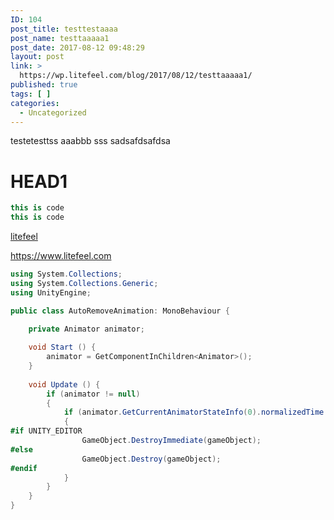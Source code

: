 ```yaml
---
ID: 104
post_title: testtestaaaa
post_name: testtaaaaa1
post_date: 2017-08-12 09:48:29
layout: post
link: >
  https://wp.litefeel.com/blog/2017/08/12/testtaaaaa1/
published: true
tags: [ ]
categories:
  - Uncategorized
---
```

testetesttss
aaabbb
sss
sadsafdsafdsa



# HEAD1

~~~ csharp
this is code
this is code
~~~

[litefeel](https://www.litefeel.com)


<https://www.litefeel.com>



~~~ csharp
using System.Collections;
using System.Collections.Generic;
using UnityEngine;

public class AutoRemoveAnimation: MonoBehaviour {

    private Animator animator;
	
	void Start () {
        animator = GetComponentInChildren<Animator>();
	}
	
	void Update () {
		if (animator != null)
        {
            if (animator.GetCurrentAnimatorStateInfo(0).normalizedTime >= 1.0f)
            {
#if UNITY_EDITOR
                GameObject.DestroyImmediate(gameObject);
#else
                GameObject.Destroy(gameObject);
#endif
            }
        }
	}
}
~~~


